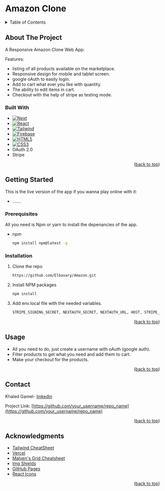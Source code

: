 # Amazon Clone

<!-- TABLE OF CONTENTS -->
<details>
  <summary>Table of Contents</summary>
  <ol>
    <li>
      <a href="#about-the-project">About The Project</a>
      <ul>
        <li><a href="#built-with">Built With</a></li>
      </ul>
    </li>
    <li>
      <a href="#getting-started">Getting Started</a>
      <ul>
        <li><a href="#prerequisites">Prerequisites</a></li>
        <li><a href="#installation">Installation</a></li>
      </ul>
    </li>
    <li><a href="#usage">Usage</a></li>
    <li><a href="#contact">Contact</a></li>
    <li><a href="#acknowledgments">Acknowledgments</a></li>
  </ol>
</details>

<!-- ABOUT THE PROJECT -->

## About The Project

A Responsive Amazon Clone Web App:

Features:

- listing of all products available on the marketplace.
- Responsive design for mobile and tablet screen.
- google oAuth to easily login.
- Add to cart what ever you like with quantity.
- The ability to edit items in cart.
- Checkout with the help of stripe as testing mode.

### Built With

- [![Next][next.js]][next-url]
- [![React][react.js]][react-url]
- [![Tailwind][tailwind.css]][tailwind-url]
- [![Firebase][firebase.com]][firebase-url]
- [![HTML5][html5.com]][html5-url]
- [![CSS3][css3.com]][css3-url]
- OAuth 2.0
- Stripe

<p align="right">(<a href="#amazon-clone">back to top</a>)</p>

<!-- GETTING STARTED -->

## Getting Started

This is the live version of the app if you wanna play online with it:

- .......

### Prerequisites

All you need is Npm or yarn to install the depenancies of the app.

- npm
  ```sh
  npm install npm@latest -g
  ```

### Installation

1. Clone the repo
   ```sh
   https://github.com/Elbavary/Amazon.git
   ```
2. Install NPM packages
   ```sh
   npm install
   ```
3. Add env.local file with the needed variables.
   ```sh
   STRIPE_SIGNING_SECRET, NEXTAUTH_SECRET, NEXTAUTH_URL, HOST, STRIPE_SECRET_KEY, STRIPE_PUBLIC_KEY, GOOGLE_ID, GOOGLE_SECRET.
   ```

<p align="right">(<a href="#amazon-clone">back to top</a>)</p>

<!-- USAGE EXAMPLES -->

## Usage

- All you need to do, just create a username with oAuth (google auth).
- Filter products to get what you need and add them to cart.
- Make your checkout for the products.

<p align="right">(<a href="#amazon-clone" style='scroll-behavior: smooth'>back to top</a>)</p>

<!-- CONTACT -->

## Contact

Khaled Gamel- [linkedin](https://www.linkedin.com/in/khaled-gamel-ba5b37223/)

Project Link: [https://github.com/your_username/repo_name](https://github.com/your_username/repo_name)

<p align="right">(<a href="#amazon-clone">back to top</a>)</p>

<!-- ACKNOWLEDGMENTS -->

## Acknowledgments

- [Tailwind CheatSheet](https://nerdcave.com/tailwind-cheat-sheet)
- [Vercel](https://vercel.com)
- [Malven's Grid Cheatsheet](https://grid.malven.co/)
- [Img Shields](https://shields.io)
- [GitHub Pages](https://pages.github.com)
- [React Icons](https://react-icons.github.io/react-icons/search)

<p align="right">(<a href="#amazon-clone">back to top</a>)</p>

<!-- MARKDOWN LINKS & IMAGES -->
<!-- https://www.markdownguide.org/basic-syntax/#reference-style-links -->

[next.js]: https://img.shields.io/badge/next.js-000000?style=for-the-badge&logo=nextdotjs&logoColor=white
[next-url]: https://nextjs.org/
[react.js]: https://img.shields.io/badge/React-20232A?style=for-the-badge&logo=react&logoColor=61DAFB
[react-url]: https://reactjs.org/
[tailwind.css]: https://img.shields.io/badge/tailwindcss-%2338B2AC.svg?style=for-the-badge&logo=tailwind-css&logoColor=white
[tailwind-url]: https://tailwindcss.com/
[firebase.com]: https://firebase.google.com/
[firebase-url]: https://img.shields.io/badge/firebase-%23039BE5.svg?style=for-the-badge&logo=firebase
[html5.com]: https://img.shields.io/badge/HTML5-E34F26?style=for-the-badge&logo=html5&logoColor=white
[html5-url]: https://html.com/html5/
[css3.com]: https://img.shields.io/badge/CSS3-1572B6?style=for-the-badge&logo=css3&logoColor=white
[css3-url]: https://www.w3.org/Style/CSS/Overview.en.html
